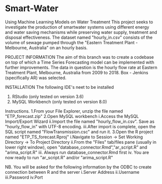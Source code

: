 # Smart-Water
Using Machine Learning Models  on Water Treatment
This project seeks to investigate the production of smartwater systems using different energy and water saving mechanisms while preserving water supply, treatment and disposal effectiveness. The dataset named "hourly_in.csv" consists of the volume of sewage pumped through the "Eastern Treatment Plant - Melbourne, Australia" on an hourly basis.

PROJECT INFORMATION
The aim of this branch was to create a codebase on top of which a Time Series Forecasting model can be implemented with further improvements. The data in question is the hourly flow rate at Eastern Treatment Plant, Melbourne, Australia from 2009 to 2018. Box - Jenkins (specifically AR) was selected.


INSTALLATION
The following IDE's neet to be installed
1. RStudio (only tested on version 3.6)
2. MySQL Workbench (only tested on version 8.0)

Instructions.
1.From your File Explorer, unzip the file named "ETP_forecast.zip"
2.Open MySQL workbench
	i.Access the MySQL Import/Export Wizard
	ii.Import the file named "hourly_flow_in.csv". Save as "hourly_flow_in" with UTF-8 encoding.
	iii.After import is complete, open the SQL script named "FlowTransmission.csc" and run it.
3.Open the R project named "ETP_TS_forecast.Rproj"
	i.Navigate to Session -> Set Working Directory -> To Project Directory
	ii.From the "Files" tab/files pane (usually in lower right window), open 	"database_connector.Rmd","ar_script.R" and "arima_script.R"
	iii. Always run database_connector.Rmd first
	iv. You are now ready to run "ar_script.R" and/or "arima_script.R"
	
NB. You will be asked for the following information by the ODBC to create connection between R and the server
	i.Server Address
	ii.Username
	iii.Password
	iv.Port

